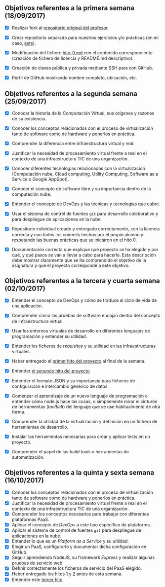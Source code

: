 ## Objetivos referentes a la primera semana (18/09/2017)

- [x] Realizar fork al [repositorio original del profesor](https://github.com/JJ/IV-17-18).
- [x] Crear repositorio separado para nuestros ejercicios y/o prácticas (en mi caso, [éste](https://github.com/adrianmorente/PracticasIV)).
- [x] Modificación del
  fichero
  [hito-0.md](https://github.com/adrianmorente/IV-17-18/proyectos/hito-0.md) con el contenido correspondiente (creación de fichero de licencia y README.md descriptivo).
- [x] Creación de claves pública y privada mediante SSH para con GitHub.
- [x] Perfil de GitHub mostrando nombre completo, ubicación, etc.


## Objetivos referentes a la segunda semana (25/09/2017)

- [x] Conocer la historia de la Computación Virtual, sus orígenes y razones de su existencia.
- [x] Conocer los conceptos relacionados con el proceso de virtualización tanto de software como de hardware y ponerlos en práctica.
- [x] Comprender la diferencia entre infraestructura virtual y real.
- [x] Justificar la necesidad de procesamiento virtual frente a real en el contexto de una infraestructura TIC de una organización.
- [x] Conocer diferentes tecnologías relacionadas con la virtualización (Computación nube, Cloud computing, Utility Computing, Software as a Service o Google AppSpot).
- [x] Conocer el concepto de software libre y su importancia dentro de la computación nube.
- [x] Entender el concepto de DevOps y las técnicas y tecnologías que cubre.
- [x] Usar el sistema de control de fuentes `git` para desarrollo colaborativo y para despliegue de aplicaciones en la nube.
- [x] Repositorio individual creado y entregado correctamente, con la licencia correcta y con todos los commits hechos por el propio alumno y respetando las buenas prácticas que se iniciaron en el hito 0.
- [x] Documentación correcta que explique qué proyecto se ha elegido y por qué, y qué pasos se van a llevar a cabo para hacerlo. Esta descripción debe mostrar claramente que se ha comprendido el objetivo de la asignatura y que el proyecto corresponde a este objetivo.


## Objetivos referentes a la tercera y cuarta semana (02/10/2017)

- [x] Entender el concepto de DevOps y cómo se traduce al ciclo de vida de una aplicación.
- [x] Comprender cómo las pruebas de software encajan dentro del concepto de infraestructura virtual.
- [x] Usar los entornos virtuales de desarrollo en diferentes lenguajes de programación y entender su utilidad.
- [x] Entender los ficheros de *requisitos* y su utilidad en las infraestructuras virtuales.
- [x] Haber entregado el [primer hito del proyecto](http://jj.github.io/IV/documentos/practicas/1.Infraestructura) al final de la semana.
- [x] Entender [el segundo hito del proyecto](http://jj.github.io/IV/documentos/proyecto/2.CI)
- [x] Entender el formato JSON y su importancia para ficheros de configuración e intercambio genérico de datos.
- [x] Comenzar el aprendizaje de un nuevo lenguaje de programación o entender cómo node.js hace las cosas, o simplemente mirar el cinturón de herramientas (*toolbelt*) del lenguaje que se use habitualmente de otra forma.
- [x] Comprender la utilidad de la virtualización y definición en un fichero de herramientas de desarrollo.
- [x] Instalar las herramientas necesarias para crear y aplicar tests en un proyecto.
- [x] Comprender el papel de las *build tools* o herramientas de automatización.


## Objetivos referentes a la quinta y sexta semana (16/10/2017)

- [x] Conocer los conceptos relacionados con el proceso de virtualización tanto de software como de hardware y ponerlos en práctica.
- [x] Justificar la necesidad de procesamiento virtual frente a real en el contexto de una infraestructura TIC de una organización.
- [x] Comprender los conceptos necesarios para trabajar con diferentes plataformas PaaS.
- [x] Aplicar el concepto de *DevOps* a este tipo específico de plataforma.
- [x] Aplicar el sistema de control de fuentes `git` para despliegue de aplicaciones en la nube.
- [x] Entender lo que es un *Platform as a Service* y su utilidad.
- [x] Elegir un PaaS, configurarlo y documentar dicha configuración en GitHub.
- [x] Seguir aprendiendo NodeJS, su framework *Express* y realizar algunas pruebas de servicio web.
- [x] Definir correctamente los ficheros de servicio del PaaS elegido.
- [x] Haber entregado los hitos [1](http://jj.github.io/IV/documentos/practicas/1.Infraestructura) y [2](http://jj.github.io/IV/documentos/practicas/2.CI) antes de esta semana.
- [x] Entender este [tercer hito](http://jj.github.io/IV/documentos/practicas/3.Paas)
